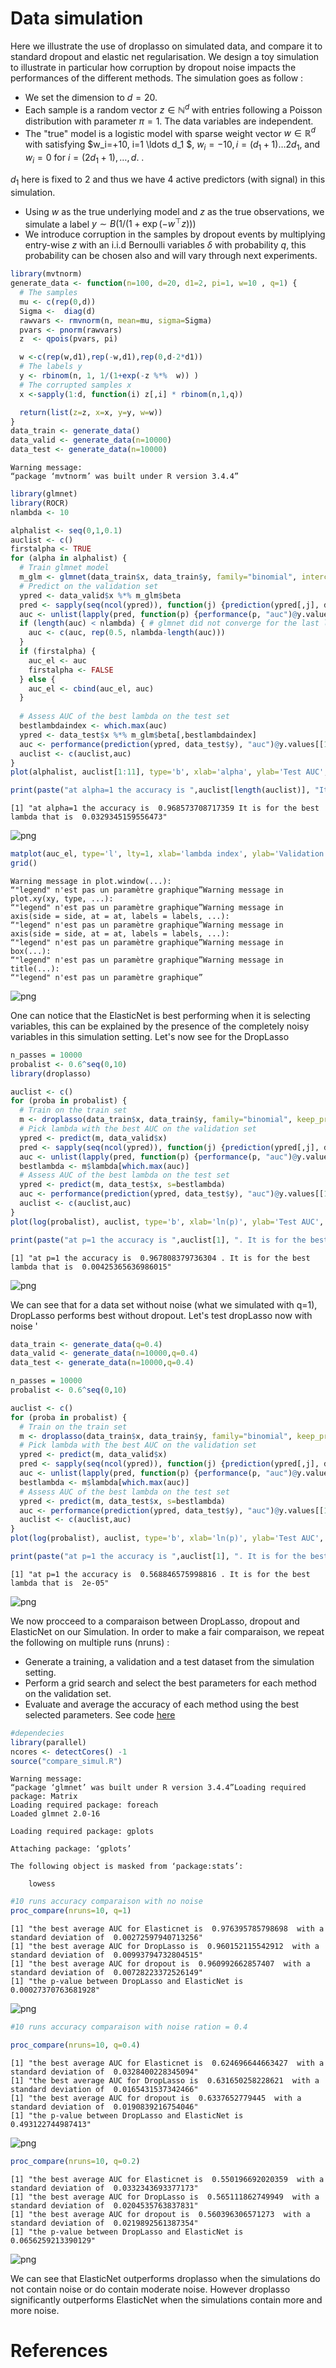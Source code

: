 

# Data simulation
Here we illustrate the use of droplasso on simulated data, and compare it to standard dropout and elastic net regularisation. We design a toy simulation to illustrate in particular how corruption by dropout noise impacts the performances of the different methods. The simulation goes as follow : 

- We set the dimension to $d=20$.
- Each sample is a random vector $z\in\mathbb{N}^d$ with entries following a Poisson distribution with parameter $\pi=1$. The data variables are independent. 
- The "true" model is a logistic model with sparse weight vector $w\in\mathbb{R}^d$ with satisfying $w_i=+10, i=1 \ldots d_1 $, $w_i=-10  , i=(d_1+1) \ldots 2d_1$,  and $w_i=0$ for $i=(2d_1+1),\ldots,d.$ . 

$d_1$ here is fixed to 2 and thus we have 4 active predictors (with signal) in this simulation.   
- Using $w$ as the true underlying model and $z$ as the true observations, we simulate a label $y \sim B( 1/(1+\exp(-w^\top z )) )$  
- We introduce corruption in the samples by dropout events by multiplying entry-wise $z$ with an i.i.d Bernoulli variables $\delta$ with probability $q$, this probability can be chosen also and will vary through next experiments. 


```R
library(mvtnorm)
generate_data <- function(n=100, d=20, d1=2, pi=1, w=10 , q=1) {
  # The samples 
  mu <- c(rep(0,d))
  Sigma <-  diag(d)
  rawvars <- rmvnorm(n, mean=mu, sigma=Sigma)
  pvars <- pnorm(rawvars)  
  z  <- qpois(pvars, pi)

  w <-c(rep(w,d1),rep(-w,d1),rep(0,d-2*d1))
  # The labels y
  y <- rbinom(n, 1, 1/(1+exp(-z %*%  w)) )
  # The corrupted samples x
  x <-sapply(1:d, function(i) z[,i] * rbinom(n,1,q))

  return(list(z=z, x=x, y=y, w=w))
}
data_train <- generate_data()
data_valid <- generate_data(n=10000)
data_test <- generate_data(n=10000)
```

    Warning message:
    “package ‘mvtnorm’ was built under R version 3.4.4”


```R
library(glmnet)
library(ROCR)
nlambda <- 10

alphalist <- seq(0,1,0.1)
auclist <- c()
firstalpha <- TRUE
for (alpha in alphalist) {
  # Train glmnet model
  m_glm <- glmnet(data_train$x, data_train$y, family="binomial", intercept=F, alpha=alpha, standardize = F, nlambda=nlambda)
  # Predict on the validation set
  ypred <- data_valid$x %*% m_glm$beta
  pred <- sapply(seq(ncol(ypred)), function(j) {prediction(ypred[,j], data_valid$y)})
  auc <- unlist(lapply(pred, function(p) {performance(p, "auc")@y.values[[1]]}))
  if (length(auc) < nlambda) { # glmnet did not converge for the last lambda values
    auc <- c(auc, rep(0.5, nlambda-length(auc)))
  }
  if (firstalpha) {
    auc_el <- auc
    firstalpha <- FALSE
  } else {
    auc_el <- cbind(auc_el, auc)
  }
  
  # Assess AUC of the best lambda on the test set
  bestlambdaindex <- which.max(auc)
  ypred <- data_test$x %*% m_glm$beta[,bestlambdaindex]
  auc <- performance(prediction(ypred, data_test$y), "auc")@y.values[[1]]
  auclist <- c(auclist,auc)
}
plot(alphalist, auclist[1:11], type='b', xlab='alpha', ylab='Test AUC', main='Glmnet with best lambda')

print(paste("at alpha=1 the accuracy is ",auclist[length(auclist)], "It is for the best lambda that is ", m_glm$lambda[bestlambdaindex]))

```

    [1] "at alpha=1 the accuracy is  0.968573708717359 It is for the best lambda that is  0.0329345159556473"



![png](output_2_1.png)



```R
matplot(auc_el, type='l', lty=1, xlab='lambda index', ylab='Validation AUC', main="Glmnet, different alpha's", legend=alphalist)
grid()
```

    Warning message in plot.window(...):
    “"legend" n'est pas un paramètre graphique”Warning message in plot.xy(xy, type, ...):
    “"legend" n'est pas un paramètre graphique”Warning message in axis(side = side, at = at, labels = labels, ...):
    “"legend" n'est pas un paramètre graphique”Warning message in axis(side = side, at = at, labels = labels, ...):
    “"legend" n'est pas un paramètre graphique”Warning message in box(...):
    “"legend" n'est pas un paramètre graphique”Warning message in title(...):
    “"legend" n'est pas un paramètre graphique”


![png](output_3_1.png)


One can notice that the ElasticNet is best performing when it is selecting variables, this can be explained by the presence of the completely noisy variables in this simulation setting.
Let's now see for the DropLasso 


```R
n_passes = 10000
probalist <- 0.6^seq(0,10)
library(droplasso)

auclist <- c()
for (proba in probalist) {
  # Train on the train set
  m <- droplasso(data_train$x, data_train$y, family="binomial", keep_prob=proba, nlambda=nlambda, n_passes = n_passes,decay=0.1)
  # Pick lambda with the best AUC on the validation set
  ypred <- predict(m, data_valid$x)
  pred <- sapply(seq(ncol(ypred)), function(j) {prediction(ypred[,j], data_valid$y)})
  auc <- unlist(lapply(pred, function(p) {performance(p, "auc")@y.values[[1]]}))
  bestlambda <- m$lambda[which.max(auc)]
  # Assess AUC of the best lambda on the test set
  ypred <- predict(m, data_test$x, s=bestlambda)
  auc <- performance(prediction(ypred, data_test$y), "auc")@y.values[[1]]
  auclist <- c(auclist,auc)
}
plot(log(probalist), auclist, type='b', xlab='ln(p)', ylab='Test AUC', main='Droplasso: AUC vs p for best lambda')

print(paste("at p=1 the accuracy is ",auclist[1], ". It is for the best lambda that is ", bestlambda))

```

    [1] "at p=1 the accuracy is  0.967808379736304 . It is for the best lambda that is  0.00425365636986015"



![png](output_5_1.png)


We can see that for a data set without noise (what we simulated with q=1), DropLasso performs best without dropout. Let's test dropLasso now with noise '


```R
data_train <- generate_data(q=0.4)
data_valid <- generate_data(n=10000,q=0.4)
data_test <- generate_data(n=10000,q=0.4)

n_passes = 10000
probalist <- 0.6^seq(0,10)

auclist <- c()
for (proba in probalist) {
  # Train on the train set
  m <- droplasso(data_train$x, data_train$y, family="binomial", keep_prob=proba, nlambda=nlambda, n_passes = n_passes,decay=0.1)
  # Pick lambda with the best AUC on the validation set
  ypred <- predict(m, data_valid$x)
  pred <- sapply(seq(ncol(ypred)), function(j) {prediction(ypred[,j], data_valid$y)})
  auc <- unlist(lapply(pred, function(p) {performance(p, "auc")@y.values[[1]]}))
  bestlambda <- m$lambda[which.max(auc)]
  # Assess AUC of the best lambda on the test set
  ypred <- predict(m, data_test$x, s=bestlambda)
  auc <- performance(prediction(ypred, data_test$y), "auc")@y.values[[1]]
  auclist <- c(auclist,auc)
}
plot(log(probalist), auclist, type='b', xlab='ln(p)', ylab='Test AUC', main='Droplasso: AUC vs p for best lambda')

print(paste("at p=1 the accuracy is ",auclist[1], ". It is for the best lambda that is ", bestlambda))

```

    [1] "at p=1 the accuracy is  0.568846575998816 . It is for the best lambda that is  2e-05"



![png](output_7_1.png)


We now procceed to a comparaison between DropLasso, dropout and ElasticNet on our Simulation.
In order to make a fair comparaison, we repeat the following on multiple runs (nruns) : 
- Generate a training, a validation and a test dataset from the simulation setting.
- Perform a grid search and select the best parameters for each method on the validation set.
- Evaluate and average the accuracy of each method using the best selected parameters.
See code [here](https://github.com/BeyremKh/Droplasso-experiments/blob/master/simulation/compare_simul.R)


```R
#dependecies 
library(parallel)
ncores <- detectCores() -1 
source("compare_simul.R")

```

    Warning message:
    “package ‘glmnet’ was built under R version 3.4.4”Loading required package: Matrix
    Loading required package: foreach
    Loaded glmnet 2.0-16
    
    Loading required package: gplots
    
    Attaching package: ‘gplots’
    
    The following object is masked from ‘package:stats’:
    
        lowess
    



```R
#10 runs accuracy comparaison with no noise
proc_compare(nruns=10, q=1)

```

    [1] "the best average AUC for Elasticnet is  0.976395785798698  with a standard deviation of  0.00272597940713256"
    [1] "the best average AUC for DropLasso is  0.960152115542912  with a standard deviation of  0.00993794732804515"
    [1] "the best average AUC for dropout is  0.960992662857407  with a standard deviation of  0.00728223372526149"
    [1] "the p-value between DropLasso and ElasticNet is  0.00027370763681928"



![png](output_10_1.png)



```R
#10 runs accuracy comparaison with noise ration = 0.4

proc_compare(nruns=10, q=0.4)
```

    [1] "the best average AUC for Elasticnet is  0.624696644663427  with a standard deviation of  0.0328400228345094"
    [1] "the best average AUC for DropLasso is  0.631650258228621  with a standard deviation of  0.0165431537342466"
    [1] "the best average AUC for dropout is  0.6337652779445  with a standard deviation of  0.0190839216754046"
    [1] "the p-value between DropLasso and ElasticNet is  0.493122744987413"



![png](output_11_1.png)



```R
proc_compare(nruns=10, q=0.2)

```

    [1] "the best average AUC for Elasticnet is  0.550196692020359  with a standard deviation of  0.0332343693377173"
    [1] "the best average AUC for DropLasso is  0.565111862749949  with a standard deviation of  0.0204535763837831"
    [1] "the best average AUC for dropout is  0.560396306571273  with a standard deviation of  0.0219892561387354"
    [1] "the p-value between DropLasso and ElasticNet is  0.0656259213390129"



![png](output_12_1.png)


We can see that ElasticNet outperforms droplasso when the simulations do not contain noise or do contain moderate noise. However droplasso significantly outperforms ElasticNet when the simulations contain more and more noise.
# References

